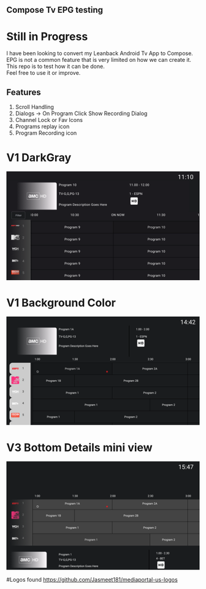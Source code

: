 ## Compose Tv EPG testing
# Still in Progress

I have been looking to convert my Leanback Android Tv App to Compose.\
EPG is not a common feature that is very limited on how we can create it.\
This repo is to test how it can be done.\
Feel free to use it or improve.


## Features
1. Scroll Handling
2. Dialogs -> On Program Click Show Recording Dialog
3. Channel Lock or Fav Icons
4. Programs replay icon
5. Program Recording icon
  
# V1 DarkGray

![screenshot](v1_filter_ui_changes.png)

# V1 Background Color

![screenshot](first_look.png)

# V3 Bottom Details mini view

![screenshot](first_look_v2_style.png)

#Logos found https://github.com/Jasmeet181/mediaportal-us-logos